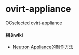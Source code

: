 ovirt-appliance
===============

OCselected ovirt-appliance

#### 相关wiki

* [Neutron Appliance的制作方法](http://www.ocselected.org/wiki/Make-oVirt-Neutron-Appliance)
